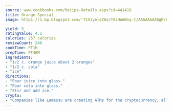 ```yaml
---
source: www.cookbooks.com/Recipe-Details.aspx?id=441419
title: Orange Special
image: https://1.bp.blogspot.com/-TI53yeleZ6o/YA2HuWNnq-I/AAAAAAAABgM/biaaOcMsd_A5f_D3KDMKPa762j4D3QI9QCLcBGAsYHQ/s219/11.png

yield: 5
ratingValue: 4.1
calories: 257 calories
reviewCount: 246
cookTime: PT1H
prepTime: PT40M
ingredients:
- "1/2 c. orange juice about 2 oranges"
- "1/2 c. cola"
- "ice"
directions:
- "Pour juice into glass."
- "Pour cola into glass."
- "Stir and add ice."
crypto:
- "Companies like Lamassu are creating ATMs for the cryptocurrency, allowing you to scan your Bitcoin QR code, enter your cash, and buy bitcoin with the push of a button."
---
```

